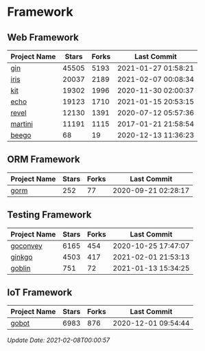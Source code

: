 # Framework

## Web Framework
| Project Name | Stars | Forks | Last Commit |
| ------------ | ----- | ----- | ----------- |
| [gin](https://github.com/gin-gonic/gin) | 45505 | 5193 | 2021-01-27 01:58:21 |
| [iris](https://github.com/kataras/iris) | 20037 | 2189 | 2021-02-07 00:08:34 |
| [kit](https://github.com/go-kit/kit) | 19302 | 1996 | 2020-11-30 02:00:37 |
| [echo](https://github.com/labstack/echo) | 19123 | 1710 | 2021-01-15 20:53:15 |
| [revel](https://github.com/revel/revel) | 12130 | 1391 | 2020-07-12 05:57:36 |
| [martini](https://github.com/go-martini/martini) | 11191 | 1115 | 2017-01-21 21:58:54 |
| [beego](https://github.com/astaxie/beego) | 68 | 19 | 2020-12-13 11:36:23 |

## ORM Framework
| Project Name | Stars | Forks | Last Commit |
| ------------ | ----- | ----- | ----------- |
| [gorm](https://github.com/jinzhu/gorm) | 252 | 77 | 2020-09-21 02:28:17 |

## Testing Framework
| Project Name | Stars | Forks | Last Commit |
| ------------ | ----- | ----- | ----------- |
| [goconvey](https://github.com/smartystreets/goconvey) | 6165 | 454 | 2020-10-25 17:47:07 |
| [ginkgo](https://github.com/onsi/ginkgo) | 4503 | 417 | 2021-02-01 21:53:13 |
| [goblin](https://github.com/franela/goblin) | 751 | 72 | 2021-01-13 15:34:25 |

## IoT Framework
| Project Name | Stars | Forks | Last Commit |
| ------------ | ----- | ----- | ----------- |
| [gobot](https://github.com/hybridgroup/gobot) | 6983 | 876 | 2020-12-01 09:54:44 |

*Update Date: 2021-02-08T00:00:57*